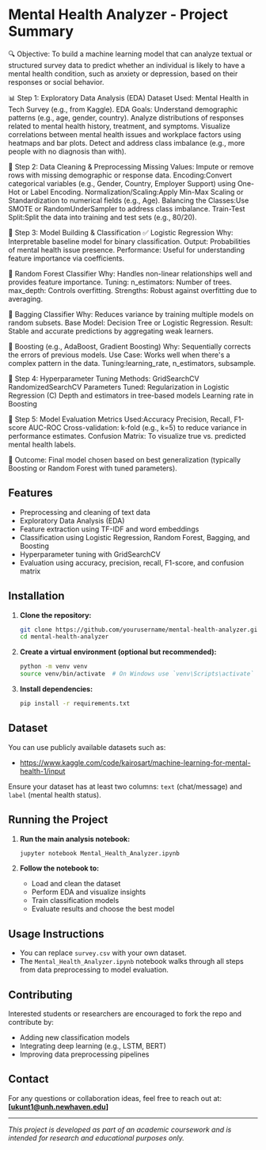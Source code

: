  # Mental Health Analyzer - Project Summary
 
🔍 Objective:
To build a machine learning model that can analyze textual or structured survey data to predict whether an individual is likely to have a mental health condition, such as anxiety or depression, based on their responses or social behavior.

📊 Step 1: Exploratory Data Analysis (EDA)
Dataset Used: Mental Health in Tech Survey (e.g., from Kaggle).
EDA Goals:
Understand demographic patterns (e.g., age, gender, country).
Analyze distributions of responses related to mental health history, treatment, and symptoms.
Visualize correlations between mental health issues and workplace factors using heatmaps and bar plots.
Detect and address class imbalance (e.g., more people with no diagnosis than with).

🧹 Step 2: Data Cleaning & Preprocessing
Missing Values: Impute or remove rows with missing demographic or response data.
Encoding:Convert categorical variables (e.g., Gender, Country, Employer Support) using One-Hot or Label Encoding.
Normalization/Scaling:Apply Min-Max Scaling or Standardization to numerical fields (e.g., Age).
Balancing the Classes:Use SMOTE or RandomUnderSampler to address class imbalance.
Train-Test Split:Split the data into training and test sets (e.g., 80/20).

🧠 Step 3: Model Building & Classification
✅ Logistic Regression
Why: Interpretable baseline model for binary classification.
Output: Probabilities of mental health issue presence.
Performance: Useful for understanding feature importance via coefficients.

🌳 Random Forest Classifier
Why: Handles non-linear relationships well and provides feature importance.
Tuning: n_estimators: Number of trees.
max_depth: Controls overfitting.
Strengths: Robust against overfitting due to averaging.

🔁 Bagging Classifier
Why: Reduces variance by training multiple models on random subsets.
Base Model: Decision Tree or Logistic Regression.
Result: Stable and accurate predictions by aggregating weak learners.

🚀 Boosting (e.g., AdaBoost, Gradient Boosting)
Why: Sequentially corrects the errors of previous models.
Use Case: Works well when there's a complex pattern in the data.
Tuning:learning_rate, n_estimators, subsample.

🔧 Step 4: Hyperparameter Tuning
Methods:
GridSearchCV
RandomizedSearchCV
Parameters Tuned:
Regularization in Logistic Regression (C)
Depth and estimators in tree-based models
Learning rate in Boosting

📏 Step 5: Model Evaluation
Metrics Used:Accuracy
Precision, Recall, F1-score
AUC-ROC
Cross-validation:
k-fold (e.g., k=5) to reduce variance in performance estimates.
Confusion Matrix:
To visualize true vs. predicted mental health labels.

🧠 Outcome:
Final model chosen based on best generalization (typically Boosting or Random Forest with tuned parameters).



## Features

* Preprocessing and cleaning of text data
* Exploratory Data Analysis (EDA)
* Feature extraction using TF-IDF and word embeddings
* Classification using Logistic Regression, Random Forest, Bagging, and Boosting
* Hyperparameter tuning with GridSearchCV
* Evaluation using accuracy, precision, recall, F1-score, and confusion matrix

## Installation

1. **Clone the repository:**

   ```bash
   git clone https://github.com/yourusername/mental-health-analyzer.git
   cd mental-health-analyzer
   ```

2. **Create a virtual environment (optional but recommended):**

   ```bash
   python -m venv venv
   source venv/bin/activate  # On Windows use `venv\Scripts\activate`
   ```

3. **Install dependencies:**

   ```bash
   pip install -r requirements.txt
   ```

## Dataset

You can use publicly available datasets such as:

* https://www.kaggle.com/code/kairosart/machine-learning-for-mental-health-1/input

Ensure your dataset has at least two columns: `text` (chat/message) and `label` (mental health status).

## Running the Project

1. **Run the main analysis notebook:**

   ```bash
   jupyter notebook Mental_Health_Analyzer.ipynb
   ```

2. **Follow the notebook to:**

   * Load and clean the dataset
   * Perform EDA and visualize insights
   * Train classification models
   * Evaluate results and choose the best model


## Usage Instructions

* You can replace `survey.csv` with your own dataset.
* The `Mental_Health_Analyzer.ipynb` notebook walks through all steps from data preprocessing to model evaluation.

## Contributing

Interested students or researchers are encouraged to fork the repo and contribute by:

* Adding new classification models
* Integrating deep learning (e.g., LSTM, BERT)
* Improving data preprocessing pipelines

## Contact

For any questions or collaboration ideas, feel free to reach out at:
**[ukunt1@unh.newhaven.edu]**

---

*This project is developed as part of an academic coursework and is intended for research and educational purposes only.*

